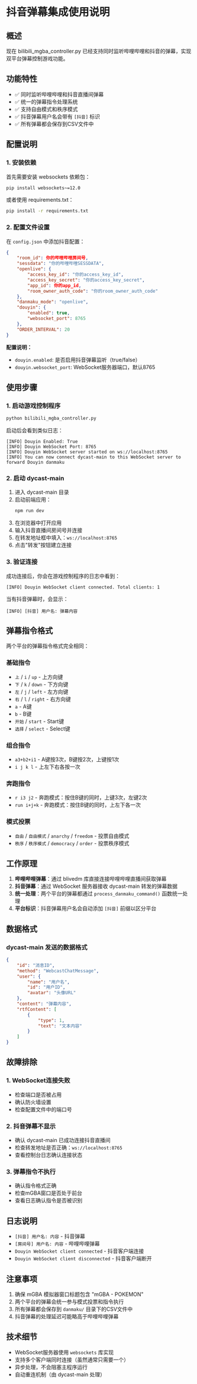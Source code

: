 # 抖音弹幕集成使用说明

## 概述

现在 bilibili_mgba_controller.py 已经支持同时监听哔哩哔哩和抖音的弹幕，实现双平台弹幕控制游戏功能。

## 功能特性

- ✅ 同时监听哔哩哔哩和抖音直播间弹幕
- ✅ 统一的弹幕指令处理系统
- ✅ 支持自由模式和秩序模式
- ✅ 抖音弹幕用户名会带有 `[抖音]` 标识
- ✅ 所有弹幕都会保存到CSV文件中

## 配置说明

### 1. 安装依赖

首先需要安装 websockets 依赖包：

```bash
pip install websockets~=12.0
```

或者使用 requirements.txt：

```bash
pip install -r requirements.txt
```

### 2. 配置文件设置

在 `config.json` 中添加抖音配置：

```json
{
    "room_id": 你的哔哩哔哩房间号,
    "sessdata": "你的哔哩哔哩SESSDATA",
    "openlive": {
        "access_key_id": "你的access_key_id",
        "access_key_secret": "你的access_key_secret", 
        "app_id": 你的app_id,
        "room_owner_auth_code": "你的room_owner_auth_code"
    },
    "danmaku_mode": "openlive",
    "douyin": {
        "enabled": true,
        "websocket_port": 8765
    },
    "ORDER_INTERVAL": 20
}
```

**配置说明：**
- `douyin.enabled`: 是否启用抖音弹幕监听（true/false）
- `douyin.websocket_port`: WebSocket服务器端口，默认8765

## 使用步骤

### 1. 启动游戏控制程序

```bash
python bilibili_mgba_controller.py
```

启动后会看到类似日志：
```
[INFO] Douyin Enabled: True
[INFO] Douyin WebSocket Port: 8765
[INFO] Douyin WebSocket server started on ws://localhost:8765
[INFO] You can now connect dycast-main to this WebSocket server to forward Douyin danmaku
```

### 2. 启动 dycast-main

1. 进入 dycast-main 目录
2. 启动前端应用：
   ```bash
   npm run dev
   ```
3. 在浏览器中打开应用
4. 输入抖音直播间房间号并连接
5. 在转发地址框中填入：`ws://localhost:8765`
6. 点击"转发"按钮建立连接

### 3. 验证连接

成功连接后，你会在游戏控制程序的日志中看到：
```
[INFO] Douyin WebSocket client connected. Total clients: 1
```

当有抖音弹幕时，会显示：
```
[INFO] [抖音] 用户名: 弹幕内容
```

## 弹幕指令格式

两个平台的弹幕指令格式完全相同：

### 基础指令
- `上` / `i` / `up` - 上方向键
- `下` / `k` / `down` - 下方向键  
- `左` / `j` / `left` - 左方向键
- `右` / `l` / `right` - 右方向键
- `a` - A键
- `b` - B键
- `开始` / `start` - Start键
- `选择` / `select` - Select键

### 组合指令
- `a3+b2+i1` - A键按3次，B键按2次，上键按1次
- `i j k l` - 上左下右各按一次

### 奔跑指令
- `r i3 j2` - 奔跑模式：按住B键的同时，上键3次，左键2次
- `run i+j+k` - 奔跑模式：按住B键的同时，上左下各一次

### 模式投票
- `自由` / `自由模式` / `anarchy` / `freedom` - 投票自由模式
- `秩序` / `秩序模式` / `democracy` / `order` - 投票秩序模式

## 工作原理

1. **哔哩哔哩弹幕**：通过 blivedm 库直接连接哔哩哔哩直播间获取弹幕
2. **抖音弹幕**：通过 WebSocket 服务器接收 dycast-main 转发的弹幕数据
3. **统一处理**：两个平台的弹幕都通过 `process_danmaku_command()` 函数统一处理
4. **平台标识**：抖音弹幕用户名会自动添加 `[抖音]` 前缀以区分平台

## 数据格式

### dycast-main 发送的数据格式

```json
{
    "id": "消息ID",
    "method": "WebcastChatMessage",
    "user": {
        "name": "用户名",
        "id": "用户ID",
        "avatar": "头像URL"
    },
    "content": "弹幕内容",
    "rtfContent": [
        {
            "type": 1,
            "text": "文本内容"
        }
    ]
}
```

## 故障排除

### 1. WebSocket连接失败
- 检查端口是否被占用
- 确认防火墙设置
- 检查配置文件中的端口号

### 2. 抖音弹幕不显示
- 确认 dycast-main 已成功连接抖音直播间
- 检查转发地址是否正确：`ws://localhost:8765`
- 查看控制台日志确认连接状态

### 3. 弹幕指令不执行
- 确认指令格式正确
- 检查mGBA窗口是否处于前台
- 查看日志确认指令是否被识别

## 日志说明

- `[抖音] 用户名: 内容` - 抖音弹幕
- `[房间号] 用户名: 内容` - 哔哩哔哩弹幕
- `Douyin WebSocket client connected` - 抖音客户端连接
- `Douyin WebSocket client disconnected` - 抖音客户端断开

## 注意事项

1. 确保 mGBA 模拟器窗口标题包含 "mGBA - POKEMON"
2. 两个平台的弹幕会统一参与模式投票和指令执行
3. 所有弹幕都会保存到 `danmaku/` 目录下的CSV文件中
4. 抖音弹幕的处理延迟可能略高于哔哩哔哩弹幕

## 技术细节

- WebSocket服务器使用 `websockets` 库实现
- 支持多个客户端同时连接（虽然通常只需要一个）
- 异步处理，不会阻塞主程序运行
- 自动重连机制（由 dycast-main 处理）
